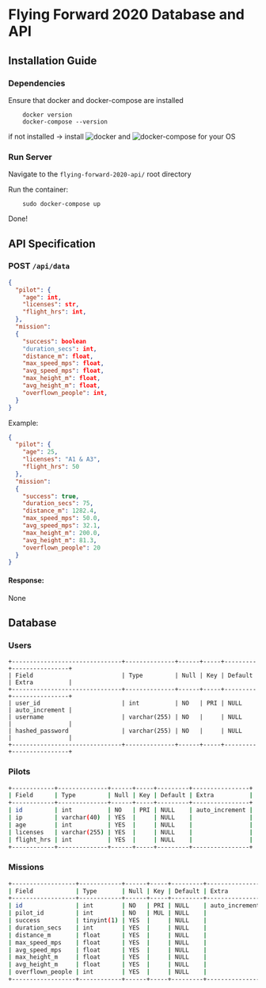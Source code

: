 # Flying Forward 2020 Database and API

## Installation Guide

### Dependencies
Ensure that docker and docker-compose are installed

        docker version
        docker-compose --version
        
if not installed -> install ![docker](https://docs.docker.com/get-docker/) and ![docker-compose](https://docs.docker.com/compose/install/) for your OS


### Run Server
Navigate to the `flying-forward-2020-api/` root directory
        
Run the container:
        
        sudo docker-compose up

Done!

## API Specification 

### POST `/api/data` 
```json
{
  "pilot": {
    "age": int,
    "licenses": str,
    "flight_hrs": int,
  },
  "mission":
  {
    "success": boolean
    "duration_secs": int,
    "distance_m": float,
    "max_speed_mps": float,
    "avg_speed_mps": float,
    "max_height_m": float,
    "avg_height_m": float,
    "overflown_people": int,
  }
}
```

Example:
```json
{
  "pilot": {
    "age": 25,
    "licenses": "A1 & A3",
    "flight_hrs": 50
  },
  "mission":
  {
    "success": true,
    "duration_secs": 75,
    "distance_m": 1282.4,
    "max_speed_mps": 50.0,
    "avg_speed_mps": 32.1,
    "max_height_m": 200.0,
    "avg_height_m": 81.3,
    "overflown_people": 20
  }
}
```

#### Response:
None

## Database
### Users
```
+-------------------------------+--------------+------+-----+---------+----------------+
| Field                         | Type         | Null | Key | Default | Extra          |
+-------------------------------+--------------+------+-----+---------+----------------+
| user_id                       | int          | NO   | PRI | NULL    | auto_increment |
| username                      | varchar(255) | NO   |     | NULL    |                |
| hashed_password               | varchar(255) | NO   |     | NULL    |                |
+-------------------------------+--------------+------+-----+---------+----------------+
```
### Pilots
```bash
+------------+--------------+------+-----+---------+----------------+
| Field      | Type         | Null | Key | Default | Extra          |
+------------+--------------+------+-----+---------+----------------+
| id         | int          | NO   | PRI | NULL    | auto_increment |
| ip         | varchar(40)  | YES  |     | NULL    |                |
| age        | int          | YES  |     | NULL    |                |
| licenses   | varchar(255) | YES  |     | NULL    |                |
| flight_hrs | int          | YES  |     | NULL    |                |
+------------+--------------+------+-----+---------+----------------+
```
### Missions
```bash
+------------------+------------+------+-----+---------+----------------+
| Field            | Type       | Null | Key | Default | Extra          |
+------------------+------------+------+-----+---------+----------------+
| id               | int        | NO   | PRI | NULL    | auto_increment |
| pilot_id         | int        | NO   | MUL | NULL    |                |
| success          | tinyint(1) | YES  |     | NULL    |                |
| duration_secs    | int        | YES  |     | NULL    |                |
| distance_m       | float      | YES  |     | NULL    |                |
| max_speed_mps    | float      | YES  |     | NULL    |                |
| avg_speed_mps    | float      | YES  |     | NULL    |                |
| max_height_m     | float      | YES  |     | NULL    |                |
| avg_height_m     | float      | YES  |     | NULL    |                |
| overflown_people | int        | YES  |     | NULL    |                |
+------------------+------------+------+-----+---------+----------------+
```
